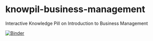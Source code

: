 # knowpil-business-management
Interactive Knowledge Pill on Introduction to Business Management

[![Binder](https://mybinder.org/badge_logo.svg)](https://mybinder.org/v2/gh/asuagar/knowpil-business-management/master)
